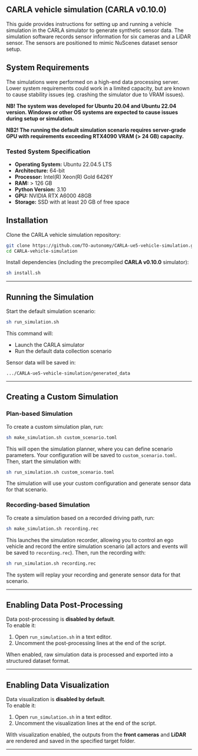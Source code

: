 ## CARLA vehicle simulation (CARLA v0.10.0)

This guide provides instructions for setting up and running a vehicle simulation in the CARLA simulator to generate synthetic sensor data. The simulation software records sensor information for six cameras and a LiDAR sensor. The sensors are positioned to mimic NuScenes dataset sensor setup. 

## System Requirements

The simulations were performed on a high-end data processing server. Lower system requirements could work in a limited capacity, but are known to cause stability issues (eg. crashing the simulator due to VRAM issues). 

**NB! The system was developed for Ubuntu 20.04 and Ubuntu 22.04 version. Windows or other OS systems are expected to cause issues during setup or simulation.**

**NB2! The running the default simulation scenario requires server-grade GPU with requirements exceeding RTX4090 VRAM (> 24 GB) capacity.**

### Tested System Specification
- **Operating System:** Ubuntu 22.04.5 LTS
- **Architecture:** 64-bit
- **Processor:** Intel(R) Xeon(R) Gold 6426Y 
- **RAM:** > 126 GB 
- **Python Version:** 3.10
- **GPU:** NVIDIA RTX A6000 48GB
- **Storage:** SSD with at least 20 GB of free space


## Installation

Clone the CARLA vehicle simulation repository:

```bash
git clone https://github.com/TO-autonomy/CARLA-ue5-vehicle-simulation.git
cd CARLA-vehicle-simulation
```

Install dependencies (including the precompiled **CARLA v0.10.0** simulator):

```bash
sh install.sh
```

---

## Running the Simulation

Start the default simulation scenario:

```bash
sh run_simulation.sh
```

This command will:
- Launch the CARLA simulator  
- Run the default data collection scenario  

Sensor data will be saved in:

```
.../CARLA-ue5-vehicle-simulation/generated_data
```

---

## Creating a Custom Simulation

### Plan-based Simulation

To create a custom simulation plan, run:

```bash
sh make_simulation.sh custom_scenario.toml
```

This will open the simulation planner, where you can define scenario parameters. Your configuration will be saved to `custom_scenario.toml`.  
Then, start the simulation with:

```bash
sh run_simulation.sh custom_scenario.toml
```

The simulation will use your custom configuration and generate sensor data for that scenario.

### Recording-based Simulation

To create a simulation based on a recorded driving path, run:

```bash
sh make_simulation.sh recording.rec
```

This launches the simulation recorder, allowing you to control an ego vehicle and record the entire simulation scenario (all actors and events will be saved to `recording.rec`). 
Then, run the recording with:

```bash
sh run_simulation.sh recording.rec
```

The system will replay your recording and generate sensor data for that scenario.

---

## Enabling Data Post-Processing

Data post-processing is **disabled by default**.  
To enable it:

1. Open `run_simulation.sh` in a text editor.  
2. Uncomment the post-processing lines at the end of the script.

When enabled, raw simulation data is processed and exported into a structured dataset format.

---

## Enabling Data Visualization

Data visualization is **disabled by default**.  
To enable it:

1. Open `run_simulation.sh` in a text editor.  
2. Uncomment the visualization lines at the end of the script.

With visualization enabled, the outputs from the **front cameras** and **LiDAR** are rendered and saved in the specified target folder.

---








